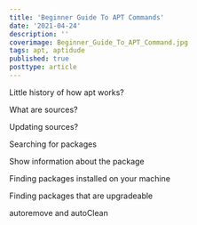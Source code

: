 ```yaml
---
title: 'Beginner Guide To APT Commands'
date: '2021-04-24'
description: ''
coverimage: Beginner_Guide_To_APT_Command.jpg
tags: apt, aptidude
published: true
posttype: article
---
```

Little history of how apt works?

What are sources?

Updating sources?

Searching for packages 

Show information about the package 

Finding packages installed on your machine

Finding packages that are upgradeable 

autoremove and autoClean